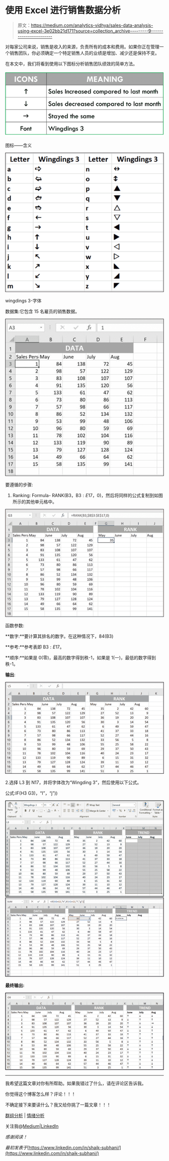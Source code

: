 # 使用 Excel 进行销售数据分析

> 原文：<https://medium.com/analytics-vidhya/sales-data-analysis-using-excel-3e02bb21d171?source=collection_archive---------9----------------------->

对每家公司来说，销售是收入的来源，负责所有的成本和费用。如果你正在管理一个销售团队，你必须确定一个特定销售人员的业绩是增加、减少还是保持不变。

在本文中，我们将看到使用以下图标分析销售团队绩效的简单方法。

![](img/8bb2df94c17d18c9be8cd7e9e6efb391.png)

图标——含义

![](img/605531b11af5d6f1b5cfedc53db4a117.png)

wingdings 3-字体

数据集:它包含 15 名雇员的销售数据。

![](img/07509f4ea6195e4c857d92c6b4fd66af.png)

要遵循的步骤:

1.  Ranking: Formula- RANK(B3，B$3:E$17，0)，然后将同样的公式复制到如图所示的其他单元格中。

![](img/f43a03c29e3487ef8d61e69624744d50.png)

函数参数:

**数字:**要计算其排名的数字。在这种情况下，84(B3)

**参考:**参考表即 B$3:E$17。

**顺序:**如果是 0(零)，最高的数字得到秩-1，如果是 1(一)，最低的数字得到秩-1。

**输出**:

![](img/f42fea402c5afc751fef39f80a35be38.png)

2.选择 L3 到 N17，并将字体改为“Wingding 3”，然后使用以下公式。

公式:IF(H3 <g3>G3)，“I”，“j”))</g3>

![](img/7736bc012668c4b9708a16a8e048fbb4.png)![](img/d7ab3971708b5c0e57feff1e54690945.png)

**最终输出:**

![](img/a4cedf98f6d148c400bfeaf3c56d1d29.png)

*****

我希望这篇文章对你有所帮助。如果我错过了什么，请在评论区告诉我。

你觉得这个博客怎么样？评论！！！

不确定接下来要读什么？我又给你挑了一篇文章！！！

[群组分析](https://www.linkedin.com/pulse/cohort-analysis-python-shaik-subhani/) | [情绪分析](/swlh/sentiment-analysis-with-bag-of-words-4b9786e967ca?source=friends_link&sk=78bf4171137a0d1b9f83263708e4b08d)

关注我@[Medium](/@subhani1)|[LinkedIn](https://www.linkedin.com/in/shaik-subhani/)

*感谢阅读！*

*最初发表于*[https://www.linkedin.com/in/shaik-subhani/](https://www.linkedin.com/in/shaik-subhani/)